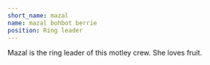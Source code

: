 ```yaml
---
short_name: mazal
name: mazal bohbot berrie
position: Ring leader
---
```

Mazal is the ring leader of this motley crew. She loves fruit.
